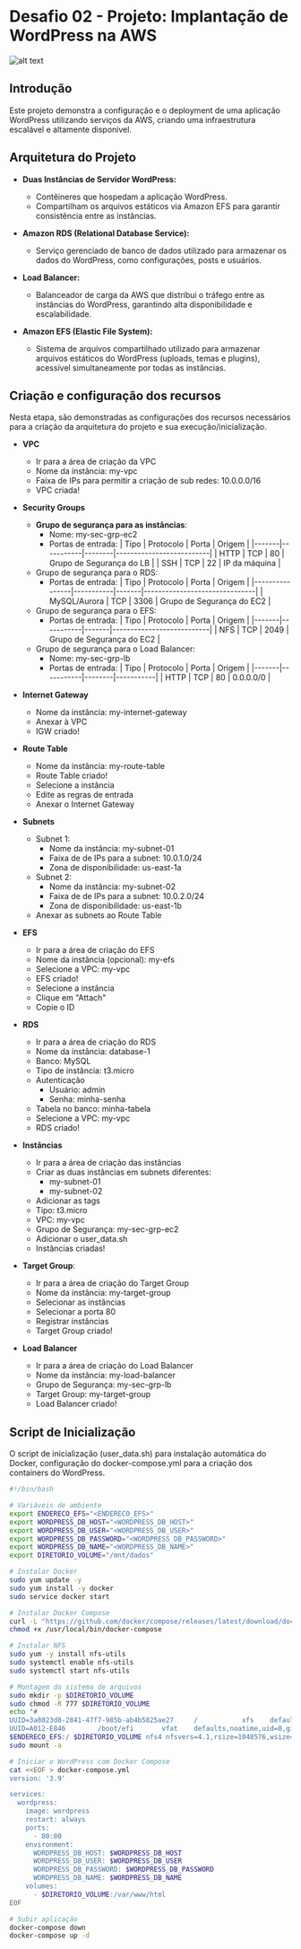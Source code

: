 # Desafio 02 - Projeto: Implantação de WordPress na AWS

![alt text](image-1.png)

## Introdução

Este projeto demonstra a configuração e o deployment de uma aplicação WordPress utilizando serviços da AWS, criando uma infraestrutura escalável e altamente disponível.

## Arquitetura do Projeto

- **Duas Instâncias de Servidor WordPress:**

  - Contêineres que hospedam a aplicação WordPress.
  - Compartilham os arquivos estáticos via Amazon EFS para garantir consistência entre as instâncias.  

- **Amazon RDS (Relational Database Service):**

  - Serviço gerenciado de banco de dados utilizado para armazenar os dados do WordPress, como configurações, posts e usuários.  

- **Load Balancer:**

  - Balanceador de carga da AWS que distribui o tráfego entre as instâncias do WordPress, garantindo alta disponibilidade e escalabilidade.  

- **Amazon EFS (Elastic File System):**

  - Sistema de arquivos compartilhado utilizado para armazenar arquivos estáticos do WordPress (uploads, temas e plugins), acessível simultaneamente por todas as instâncias.

## Criação e configuração dos recursos

Nesta etapa, são demonstradas as configurações dos recursos necessários para a criação da arquitetura do projeto e sua execução/inicialização.

- **VPC**

  - Ir para a área de criação da VPC
  - Nome da instância: my-vpc
  - Faixa de IPs para permitir a criação de sub redes: 10.0.0.0/16
  - VPC criada!

- **Security Groups**

  - **Grupo de segurança para as instâncias**:
    - Nome: my-sec-grp-ec2
    - Portas de entrada:
		| Tipo  | Protocolo |  Porta |         Origem           |
		|-------|-----------|--------|--------------------------|
		| HTTP  |    TCP    |   80   | Grupo de Segurança do LB |
		| SSH   |    TCP    |   22   | IP da máquina            |
  - Grupo de segurança para o RDS:
    - Portas de entrada:
		|      Tipo      | Protocolo | Porta |           Origem              |
		|----------------|-----------|-------|-------------------------------|
		| MySQL/Aurora   |    TCP    |  3306 | Grupo de Segurança do EC2     |
  - Grupo de segurança para o EFS:
    - Portas de entrada:
		| Tipo  | Protocolo | Porta |         Origem            |
		|-------|-----------|-------|---------------------------|
		|  NFS  |    TCP    | 2049  | Grupo de Segurança do EC2 |
  - Grupo de segurança para o Load Balancer:
    - Nome: my-sec-grp-lb
	- Portas de entrada:
		| Tipo  | Protocolo |  Porta |  Origem   |
		|-------|-----------|--------|-----------|
		| HTTP  |    TCP    |   80   | 0.0.0.0/0 |

- **Internet Gateway**

  - Nome da instância: my-internet-gateway
  - Anexar à VPC
  - IGW criado!

- **Route Table**

  - Nome da instância: my-route-table
  - Route Table criado!
  - Selecione a instância
  - Edite as regras de entrada
  - Anexar o Internet Gateway

- **Subnets**

  - Subnet 1:
    - Nome da instância: my-subnet-01
    - Faixa de de IPs para a subnet: 10.0.1.0/24
    - Zona de disponibilidade: us-east-1a
  - Subnet 2:
    - Nome da instância: my-subnet-02
    - Faixa de de IPs para a subnet: 10.0.2.0/24
    - Zona de disponibilidade: us-east-1b
  - Anexar as subnets ao Route Table
  
- **EFS**

  - Ir para a área de criação do EFS
  - Nome da instância (opcional): my-efs
  - Selecione a VPC: my-vpc
  - EFS criado!
  - Selecione a instância
  - Clique em "Attach"
  - Copie o ID

- **RDS**

  - Ir para a área de criação do RDS
  - Nome da instância: database-1
  - Banco: MySQL
  - Tipo de instância: t3.micro
  - Autenticação
    - Usuário: admin
    - Senha: minha-senha
  - Tabela no banco: minha-tabela
  - Selecione a VPC: my-vpc
  - RDS criado!

- **Instâncias**

  - Ir para a área de criação das instâncias
  - Criar as duas instâncias em subnets diferentes:
    - my-subnet-01
    - my-subnet-02
  - Adicionar as tags
  - Tipo: t3.micro
  - VPC: my-vpc
  - Grupo de Segurança: my-sec-grp-ec2
  - Adicionar o user_data.sh
  - Instâncias criadas!

- **Target Group**:

  - Ir para a área de criação do Target Group
  - Nome da instância: my-target-group
  - Selecionar as instâncias
  - Selecionar a porta 80
  - Registrar instâncias
  - Target Group criado!

- **Load Balancer**

  - Ir para a área de criação do Load Balancer
  - Nome da instância: my-load-balancer
  - Grupo de Segurança: my-sec-grp-lb
  - Target Group: my-target-group
  - Load Balancer criado!

## Script de Inicialização

O script de inicialização (user_data.sh) para instalação automática do Docker, configuração do docker-compose.yml para a criação dos containers do WordPress.

```bash
#!/bin/bash

# Variáveis de ambiente
export ENDERECO_EFS="<ENDERECO_EFS>"
export WORDPRESS_DB_HOST="<WORDPRESS_DB_HOST>"
export WORDPRESS_DB_USER="<WORDPRESS_DB_USER>"
export WORDPRESS_DB_PASSWORD="<WORDPRESS_DB_PASSWORD>"
export WORDPRESS_DB_NAME="<WORDPRESS_DB_NAME>"
export DIRETORIO_VOLUME="/mnt/dados"

# Instalar Docker
sudo yum update -y
sudo yum install -y docker
sudo service docker start

# Instalar Docker Compose
curl -L "https://github.com/docker/compose/releases/latest/download/docker-compose-$(uname -s)-$(uname -m)" -o /usr/local/bin/docker-compose
chmod +x /usr/local/bin/docker-compose

# Instalar NFS
sudo yum -y install nfs-utils
sudo systemctl enable nfs-utils
sudo systemctl start nfs-utils

# Montagem do sistema de arquivos
sudo mkdir -p $DIRETORIO_VOLUME
sudo chmod -R 777 $DIRETORIO_VOLUME
echo "#
UUID=3a8023d8-2841-47f7-985b-ab4b5825ae27     /           xfs    defaults,noatime  1   1
UUID=A012-E846        /boot/efi       vfat    defaults,noatime,uid=0,gid=0,umask=0077,shortname=winnt,x-systemd.automount 0 2
$ENDERECO_EFS:/ $DIRETORIO_VOLUME nfs4 nfsvers=4.1,rsize=1048576,wsize=1048576,hard,timeo=600,retrans=2,noresvport 0 0" | sudo tee  /etc/fstab
sudo mount -a

# Iniciar o WordPress com Docker Compose
cat <<EOF > docker-compose.yml
version: '3.9'

services:
  wordpress:
    image: wordpress
    restart: always
    ports:
      - 80:80
    environment:
      WORDPRESS_DB_HOST: $WORDPRESS_DB_HOST
      WORDPRESS_DB_USER: $WORDPRESS_DB_USER
      WORDPRESS_DB_PASSWORD: $WORDPRESS_DB_PASSWORD
      WORDPRESS_DB_NAME: $WORDPRESS_DB_NAME
    volumes:
      - $DIRETORIO_VOLUME:/var/www/html
EOF

# Subir aplicação
docker-compose down
docker-compose up -d
```
